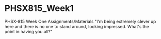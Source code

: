 # PHSX815_Week1
PHSX-815 Week One Assignments/Materials
"I'm being extremely clever up here and there is no one to stand around, looking impressed. What's the point in having you all?"
